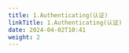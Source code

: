 ```yaml
---
title: 1.Authenticating(认证)
linkTitle: 1.Authenticating(认证)
date: 2024-04-02T10:41
weight: 2
---
```

